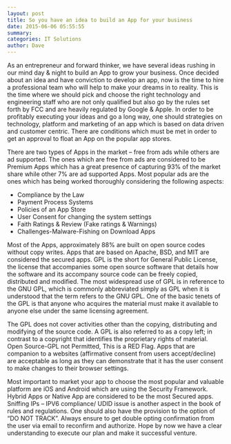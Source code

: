 ```yaml
---
layout: post
title: So you have an idea to build an App for your business
date: 2015-06-06 05:55:55
summary: 
categories: IT Solutions
author: Dave
---
```


As an entrepreneur and forward thinker, we have several ideas rushing in our mind day & night to build an App to grow your business. Once decided about an idea and have conviction to develop an app, now is the time to hire a professional team who will help to make your dreams in to reality. This is the time where we should pick and choose the right technology and engineering staff who are not only qualified but also go by the rules set forth by FCC and are heavily regulated by Google & Apple.  In order to be profitably executing your ideas and go a long way, one should strategies on technology, platform and marketing of an app which is based on data driven and customer centric. There are conditions which must be met in order to get an approval to float an App on the popular app stores.

There are two types of Apps in the market – free from ads while others are ad supported. The ones which are free from ads are considered to be Premium Apps which has a great presence of capturing 93% of the market share while other 7% are ad supported Apps. Most popular ads are the ones which has being worked thoroughly considering the following aspects:

<ul>
<li>Compliance by the Law</li>
<li>Payment Process Systems</li>
<li>Policies of an App Store</li>
<li>User Consent for changing the system settings</li>
<li>Faith Ratings & Review (Fake ratings & Warnings)</li>
<li>Challenges-Malware-Fishing on Download Apps</li>
</ul>


Most of the Apps, approximately 88% are built on open source codes without copy writes. Apps that are based on Apache, BSD, and MIT are considered the secured apps. GPL is the short for General Public License, the license that accompanies some open source software that details how the software and its accompany source code can be freely copied, distributed and modified. The most widespread use of GPL is in reference to the GNU GPL, which is commonly abbreviated simply as GPL when it is understood that the term refers to the GNU GPL. One of the basic tenets of the GPL is that anyone who acquires the material must make it available to anyone else under the same licensing agreement.

The GPL does not cover activities other than the copying, distributing and modifying of the source code.
A GPL is also referred to as a copy left; in contrast to a copyright that identifies the proprietary rights of material. Open Source-GPL not Permitted, This is a RED Flag. Apps that are companion to a websites (affirmative consent from users accept/decline) are acceptable as long as they can demonstrate that it has the user consent to make changes to their browser settings.

Most important to market your app to choose the most popular and valuable platform are iOS and Android which are using the Security Framework. Hybrid Apps or Native App are considered to be the most Secured apps. Sniffing IPs – IPV6 compliance/ UDID issue is another aspect in the book of rules and regulations. One should also have the provision to the option of “DO NOT TRACK”.  Always ensure to get double opting confirmation from the user via email to reconfirm and authorize. Hope by now we have a clear understanding to execute our plan and make it successful venture.